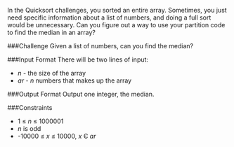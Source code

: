 In the Quicksort challenges, you sorted an entire array. Sometimes, you just need specific information about a list of numbers, and doing a full sort would be unnecessary. Can you figure out a way to use your partition code to find the median in an array?

###Challenge 
Given a list of numbers, can you find the median?

###Input Format 
There will be two lines of input:
* *n* - the size of the array
* *ar* - *n* numbers that makes up the array

###Output Format 
Output one integer, the median.

###Constraints
* 1 ≤ *n* ≤ 1000001
* *n* is odd
* -10000 ≤ *x* ≤ 10000, *x* Є *ar* 

